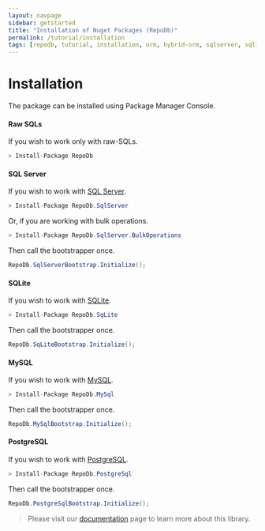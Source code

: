 ```yaml
---
layout: navpage
sidebar: getstarted
title: "Installation of Nuget Packages (RepoDb)"
permalink: /tutorial/installation
tags: [repodb, tutorial, installation, orm, hybrid-orm, sqlserver, sqlite, mysql, postgresql]
---
```


# Installation

The package can be installed using Package Manager Console.

#### Raw SQLs

If you wish to work only with raw-SQLs.

```csharp
> Install-Package RepoDb
```

#### SQL Server

If you wish to work with [SQL Server](https://www.nuget.org/packages/RepoDb.SqlServer).

```csharp
> Install-Package RepoDb.SqlServer
```

Or, if you are working with bulk operations.

```csharp
> Install-Package RepoDb.SqlServer.BulkOperations
```

Then call the bootstrapper once.

```csharp
RepoDb.SqlServerBootstrap.Initialize();
```

#### SQLite

If you wish to work with [SQLite](https://www.nuget.org/packages/RepoDb.SqLite).

```csharp
> Install-Package RepoDb.SqLite
```

Then call the bootstrapper once.

```csharp
RepoDb.SqLiteBootstrap.Initialize();
```

#### MySQL

If you wish to work with [MySQL](https://www.nuget.org/packages/RepoDb.MySql).

```csharp
> Install-Package RepoDb.MySql
```

Then call the bootstrapper once.

```csharp
RepoDb.MySqlBootstrap.Initialize();
```

#### PostgreSQL

If you wish to work with [PostgreSQL](https://www.nuget.org/packages/RepoDb.PostgreSql).

```csharp
> Install-Package RepoDb.PostgreSql
```

Then call the bootstrapper once.

```csharp
RepoDb.PostgreSqlBootstrap.Initialize();
```

> Please visit our [documentation](/docs) page to learn more about this library.
